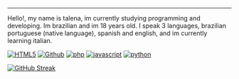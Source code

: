 

---
Hello!, my name is talena, im currently studying programming and developing.
Im brazilian and im 18 years old. I speak 3 languages, brazilian portuguese (native language), spanish and english, and im currently learning italian. 










<a href='https://github.com/shivamkapasia0' target="_blank"><img alt='HTML5' src='https://img.shields.io/badge/HTML5-100000?style=for-the-badge&logo=HTML5&logoColor=white&labelColor=black&color=black'/></a>
<a href='https://github.com/shivamkapasia0' target="_blank"><img alt='Github' src='https://img.shields.io/badge/Github-100000?style=for-the-badge&logo=Github&logoColor=white&labelColor=FF0000&color=FF0000'/></a>
<a href='https://github.com/shivamkapasia0' target="_blank"><img alt='php' src='https://img.shields.io/badge/PHP-100000?style=for-the-badge&logo=php&logoColor=000000&labelColor=FFFFFF&color=1E00FF'/></a>
<a href='https://github.com/shivamkapasia0' target="_blank"><img alt='javascript' src='https://img.shields.io/badge/javascript-100000?style=for-the-badge&logo=javascript&logoColor=DA7E1A&labelColor=000000&color=050505'/></a>
<a href='https://github.com/shivamkapasia0' target="_blank"><img alt='python' src='https://img.shields.io/badge/python-100000?style=for-the-badge&logo=python&logoColor=2249D7&labelColor=FFFFFF&color=FFFFFF'/></a>











[![GitHub Streak](https://github-readme-streak-stats.herokuapp.com?user=talenaa&theme=highcontrast&date_format=M%20j%5B%2C%20Y%5D&mode=weekly&card_width=600&card_height=170)](https://git.io/streak-stats)
